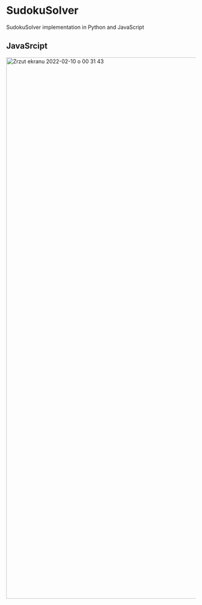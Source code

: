 # SudokuSolver
SudokuSolver implementation in Python and JavaScript

## JavaSrcipt
<img width="1440" alt="Zrzut ekranu 2022-02-10 o 00 31 43" src="https://user-images.githubusercontent.com/56938330/153308208-762081f0-1ee3-4366-8901-d167181b9c88.png">
